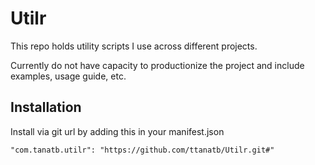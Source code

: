 # Utilr
This repo holds utility scripts I use across different projects.

Currently do not have capacity to productionize the project and include examples, usage guide, etc.

## Installation
Install via git url by adding this in your manifest.json
```
"com.tanatb.utilr": "https://github.com/ttanatb/Utilr.git#"
```

